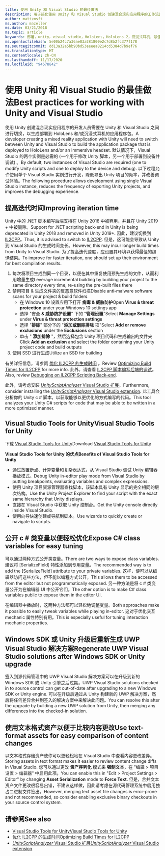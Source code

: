 ```yaml
---
title: 使用 Unity 和 Visual Studio 的最佳做法
description: 用于简化使用 Unity 和 Visual Studio 创建混合现实应用程序的工作流的提示和技巧。
author: mattzmsft
ms.author: mazeller
ms.date: 03/21/2018
ms.topic: article
keywords: 部署，unity，visual studio，HoloLens，HoloLens 2，沉浸式耳机，最佳实践，混合现实耳机，windows mixed reality 耳机，虚拟现实耳机，UWP，Visual Studio Tools，Windows SDK
ms.openlocfilehash: 5e00b24c7a36ae83a281800e2c7d8b2fc377f178
ms.sourcegitcommit: dd13a32a5bb90bd53eeeea8214cd5384d7b9ef76
ms.translationtype: MT
ms.contentlocale: zh-CN
ms.lasthandoff: 11/17/2020
ms.locfileid: "94678842"
---
```

# <a name="best-practices-for-working-with-unity-and-visual-studio"></a><span data-ttu-id="14ce6-104">使用 Unity 和 Visual Studio 的最佳做法</span><span class="sxs-lookup"><span data-stu-id="14ce6-104">Best practices for working with Unity and Visual Studio</span></span>

<span data-ttu-id="14ce6-105">使用 Unity 创建混合现实应用程序的开发人员需要在 Unity 和 Visual Studio 之间进行切换，以生成部署到 HoloLens 和/或沉浸式耳机的应用程序包。</span><span class="sxs-lookup"><span data-stu-id="14ce6-105">A developer creating a mixed reality application with Unity will need to switch between Unity and Visual Studio to build the application package that is deployed to HoloLens and/or an immersive headset.</span></span> <span data-ttu-id="14ce6-106">默认情况下，Visual Studio 的两个实例是必需的 (一个用于修改 Unity 脚本，另一个用于部署到设备并调试) 。</span><span class="sxs-lookup"><span data-stu-id="14ce6-106">By default, two instances of Visual Studio are required (one to modify Unity scripts and one to deploy to the device and debug).</span></span> <span data-ttu-id="14ce6-107">以下过程允许使用单个 Visual Studio 实例进行开发，降低导出 Unity 项目的频率，并改善调试体验。</span><span class="sxs-lookup"><span data-stu-id="14ce6-107">The following procedure allows development using single Visual Studio instance, reduces the frequency of exporting Unity projects, and improves the debugging experience.</span></span>

## <a name="improving-iteration-time"></a><span data-ttu-id="14ce6-108">提高迭代时间</span><span class="sxs-lookup"><span data-stu-id="14ce6-108">Improving iteration time</span></span>

<span data-ttu-id="14ce6-109">Unity 中的 .NET 脚本编写后端支持在 Unity 2018 中被弃用，并且在 Unity 2019 + 中被删除。</span><span class="sxs-lookup"><span data-stu-id="14ce6-109">Support for .NET scripting back-end in Unity is being deprecated in Unity 2018 and removed in Unity 2019+.</span></span> <span data-ttu-id="14ce6-110">因此，建议切换到 [IL2CPP](https://docs.unity3d.com/Manual/IL2CPP.html)。</span><span class="sxs-lookup"><span data-stu-id="14ce6-110">Thus, it is advised to switch to [IL2CPP](https://docs.unity3d.com/Manual/IL2CPP.html).</span></span> <span data-ttu-id="14ce6-111">但是，这可能会导致从 Unity 到 Visual Studio 的生成时间变长。</span><span class="sxs-lookup"><span data-stu-id="14ce6-111">However, this may incur longer build times from Unity to Visual Studio.</span></span> <span data-ttu-id="14ce6-112">为了提高迭代速度，应设置其环境以获得最佳的编译结果。</span><span class="sxs-lookup"><span data-stu-id="14ce6-112">To improve for faster iteration, one should set up their environment for best compilation results.</span></span>

1) <span data-ttu-id="14ce6-113">每次将项目生成到同一个目录，以便在其中重复使用预先生成的文件，从而利用增量生成</span><span class="sxs-lookup"><span data-stu-id="14ce6-113">Leverage incremental building by building your project to the same directory every time, re-using the pre-built files there</span></span>
2) <span data-ttu-id="14ce6-114">禁用项目 & 生成文件夹的反恶意软件扫描</span><span class="sxs-lookup"><span data-stu-id="14ce6-114">Disable anti-malware software scans for your project & build folders</span></span>
   - <span data-ttu-id="14ce6-115">在 Windows 10 设置应用下打开 **病毒 & 威胁防护**</span><span class="sxs-lookup"><span data-stu-id="14ce6-115">Open **Virus & threat protection** under your Windows 10 settings app</span></span>
   - <span data-ttu-id="14ce6-116">选择 "安全 **& 威胁防护设置**" 下的 "**管理设置**"</span><span class="sxs-lookup"><span data-stu-id="14ce6-116">Select **Manage Settings** under **Virus & threat protection settings**</span></span>
   - <span data-ttu-id="14ce6-117">选择 "**排除**" 部分下的 "**添加或删除排除** 项"</span><span class="sxs-lookup"><span data-stu-id="14ce6-117">Select **Add or remove exclusions** under the **Exclusions** section</span></span>
   - <span data-ttu-id="14ce6-118">单击 " **添加排除** "，然后选择包含 Unity 项目代码和生成输出的文件夹</span><span class="sxs-lookup"><span data-stu-id="14ce6-118">Click **Add an exclusion** and select the folder containing your Unity project code and build outputs</span></span>
3) <span data-ttu-id="14ce6-119">使用 SSD 进行生成</span><span class="sxs-lookup"><span data-stu-id="14ce6-119">Utilize an SSD for building</span></span>

<span data-ttu-id="14ce6-120">有关详细信息，请参阅 [优化 IL2CPP 的生成时间](https://docs.unity3d.com/Manual/IL2CPP-OptimizingBuildTimes.html) 。</span><span class="sxs-lookup"><span data-stu-id="14ce6-120">Review [Optimizing Build Times for IL2CPP](https://docs.unity3d.com/Manual/IL2CPP-OptimizingBuildTimes.html) for more info.</span></span> <span data-ttu-id="14ce6-121">此外，请查看 [IL2CPP 脚本编写后端的调试](https://docs.unity3d.com/Manual/windowsstore-debugging-il2cpp.html)。</span><span class="sxs-lookup"><span data-stu-id="14ce6-121">Also, review [Debugging on IL2CPP Scripting Back-end](https://docs.unity3d.com/Manual/windowsstore-debugging-il2cpp.html).</span></span>

<span data-ttu-id="14ce6-122">此外，请考虑安装 [ *UnityScriptAnalyzer* Visual Studio 扩展](https://github.com/Microsoft/MixedRealityCompanionKit/tree/master/UnityScriptAnalyzer)。</span><span class="sxs-lookup"><span data-stu-id="14ce6-122">Furthermore, consider installing the [*UnityScriptAnalyzer* Visual Studio extension](https://github.com/Microsoft/MixedRealityCompanionKit/tree/master/UnityScriptAnalyzer).</span></span> <span data-ttu-id="14ce6-123">此工具会分析你的 Unity c # 脚本，以获取能够以更优化的方式编写的代码。</span><span class="sxs-lookup"><span data-stu-id="14ce6-123">This tool analyzes your Unity C# scripts for code that may be able to be written in a more optimized manner.</span></span>

## <a name="visual-studio-tools-for-unity"></a><span data-ttu-id="14ce6-124">Visual Studio Tools for Unity</span><span class="sxs-lookup"><span data-stu-id="14ce6-124">Visual Studio Tools for Unity</span></span>

<span data-ttu-id="14ce6-125">下载 [Visual Studio Tools for Unity](https://docs.microsoft.com/visualstudio/cross-platform/getting-started-with-visual-studio-tools-for-unity?view=vs-2019)</span><span class="sxs-lookup"><span data-stu-id="14ce6-125">Download [Visual Studio Tools for Unity](https://docs.microsoft.com/visualstudio/cross-platform/getting-started-with-visual-studio-tools-for-unity?view=vs-2019)</span></span>

<span data-ttu-id="14ce6-126">**Visual Studio Tools for Unity 的优点**</span><span class="sxs-lookup"><span data-stu-id="14ce6-126">**Benefits of Visual Studio Tools for Unity**</span></span>
* <span data-ttu-id="14ce6-127">通过放置断点、计算变量和复杂表达式，从 Visual Studio 调试 Unity 编辑器播放模式。</span><span class="sxs-lookup"><span data-stu-id="14ce6-127">Debug Unity in-editor play mode from Visual Studio by putting breakpoints, evaluating variables and complex expressions.</span></span>
* <span data-ttu-id="14ce6-128">使用 Unity 项目资源管理器查找脚本，该脚本具有 Unity 显示的完全相同的层次结构。</span><span class="sxs-lookup"><span data-stu-id="14ce6-128">Use the Unity Project Explorer to find your script with the exact same hierarchy that Unity displays.</span></span>
* <span data-ttu-id="14ce6-129">直接在 Visual Studio 中获取 Unity 控制台。</span><span class="sxs-lookup"><span data-stu-id="14ce6-129">Get the Unity console directly inside Visual Studio.</span></span>
* <span data-ttu-id="14ce6-130">使用向导快速创建或导航到脚本。</span><span class="sxs-lookup"><span data-stu-id="14ce6-130">Use wizards to quickly create or navigate to scripts.</span></span>

## <a name="expose-c-class-variables-for-easy-tuning"></a><span data-ttu-id="14ce6-131">公开 c # 类变量以便轻松优化</span><span class="sxs-lookup"><span data-stu-id="14ce6-131">Expose C# class variables for easy tuning</span></span>

<span data-ttu-id="14ce6-132">可以通过两种方式公开类变量。</span><span class="sxs-lookup"><span data-stu-id="14ce6-132">There are two ways to expose class variables.</span></span> <span data-ttu-id="14ce6-133">建议将 [SerializeField] 特性添加到专用变量。</span><span class="sxs-lookup"><span data-stu-id="14ce6-133">The recommended way is to add the [SerializeField] attribute to your private variables.</span></span> <span data-ttu-id="14ce6-134">这样，便可以从编辑器访问这些方法，但不能以编程方式公开。</span><span class="sxs-lookup"><span data-stu-id="14ce6-134">This allows them to be accessed from the editor but not programmatically exposed.</span></span>  <span data-ttu-id="14ce6-135">另一种方法是将 c # 类变量公开为在编辑器 UI 中公开它们。</span><span class="sxs-lookup"><span data-stu-id="14ce6-135">The other option is to make C# class variables public to expose them in the editor UI.</span></span> 

<span data-ttu-id="14ce6-136">在编辑器中播放时，这两种方法都可以轻松地调整变量。</span><span class="sxs-lookup"><span data-stu-id="14ce6-136">Both approaches make it possible to easily tweak variables while playing in-editor.</span></span> <span data-ttu-id="14ce6-137">这对于优化交互 mechanic 属性特别有用。</span><span class="sxs-lookup"><span data-stu-id="14ce6-137">This is especially useful for tuning interaction mechanic properties.</span></span>

## <a name="regenerate-uwp-visual-studio-solutions-after-windows-sdk-or-unity-upgrade"></a><span data-ttu-id="14ce6-138">Windows SDK 或 Unity 升级后重新生成 UWP Visual Studio 解决方案</span><span class="sxs-lookup"><span data-stu-id="14ce6-138">Regenerate UWP Visual Studio solutions after Windows SDK or Unity upgrade</span></span>

<span data-ttu-id="14ce6-139">签入到源代码管理中的 UWP Visual Studio 解决方案可以在升级到新的 Windows SDK 或 Unity 引擎之后过期。</span><span class="sxs-lookup"><span data-stu-id="14ce6-139">UWP Visual Studio solutions checked in to source control can get out-of-date after upgrading to a new Windows SDK or Unity engine.</span></span> <span data-ttu-id="14ce6-140">可以在升级后通过从 Unity 构建新的 UWP 解决方案，然后将任何差异合并到签入的解决方案中来解决此问题。</span><span class="sxs-lookup"><span data-stu-id="14ce6-140">You can resolve this after the upgrade by building a new UWP solution from Unity, then merging any differences into the checked-in solution.</span></span>

## <a name="use-text-format-assets-for-easy-comparison-of-content-changes"></a><span data-ttu-id="14ce6-141">使用文本格式资产以便于比较内容更改</span><span class="sxs-lookup"><span data-stu-id="14ce6-141">Use text-format assets for easy comparison of content changes</span></span>

<span data-ttu-id="14ce6-142">以文本格式存储资产使你可以更轻松地在 Visual Studio 中查看内容更改差异。</span><span class="sxs-lookup"><span data-stu-id="14ce6-142">Storing assets in text format makes it easier to review content change diffs in Visual Studio.</span></span> <span data-ttu-id="14ce6-143">您可以通过更改 **资产序列化** 模式来 **强制文本**，在 "编辑 > 项目设置 > 编辑器" 中启用此项。</span><span class="sxs-lookup"><span data-stu-id="14ce6-143">You can enable this in "Edit > Project Settings > Editor" by changing **Asset Serialization** mode to **Force Text**.</span></span> <span data-ttu-id="14ce6-144">但是，合并文本资产文件更改很容易出错，不建议这样做，因此请考虑在源代码管理系统中启用独占二进制文件签出。</span><span class="sxs-lookup"><span data-stu-id="14ce6-144">However, merging text asset file changes is error-prone and not recommended, so consider enabling exclusive binary checkouts in your source control system.</span></span>

## <a name="see-also"></a><span data-ttu-id="14ce6-145">请参阅</span><span class="sxs-lookup"><span data-stu-id="14ce6-145">See also</span></span>
- [<span data-ttu-id="14ce6-146">Visual Studio Tools for Unity</span><span class="sxs-lookup"><span data-stu-id="14ce6-146">Visual Studio Tools for Unity</span></span>](https://visualstudiogallery.msdn.microsoft.com/8d26236e-4a64-4d64-8486-7df95156aba9)
- [<span data-ttu-id="14ce6-147">优化 IL2CPP 的生成时间</span><span class="sxs-lookup"><span data-stu-id="14ce6-147">Optimizing Build Times for IL2CPP</span></span>](https://docs.unity3d.com/Manual/IL2CPP-OptimizingBuildTimes.html)
- [<span data-ttu-id="14ce6-148">*UnityScriptAnalyzer* Visual Studio 扩展</span><span class="sxs-lookup"><span data-stu-id="14ce6-148">*UnityScriptAnalyzer* Visual Studio extension</span></span>](https://github.com/Microsoft/MixedRealityCompanionKit/tree/master/UnityScriptAnalyzer)
